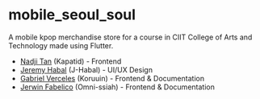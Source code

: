 # mobile_seoul_soul

A mobile kpop merchandise store for a course in CIIT College of Arts and Technology made using Flutter.

- [Nadji Tan](https://github.com/Kapatid) (Kapatid) - Frontend
- [Jeremy Habal](https://github.com/J-Habal) (J-Habal) - UI/UX Design
- [Gabriel Verceles](https://github.com/Koruuin) (Koruuin) - Frontend & Documentation
- [Jerwin Fabelico](https://github.com/Omni-ssiah) (Omni-ssiah) - Frontend & Documentation
